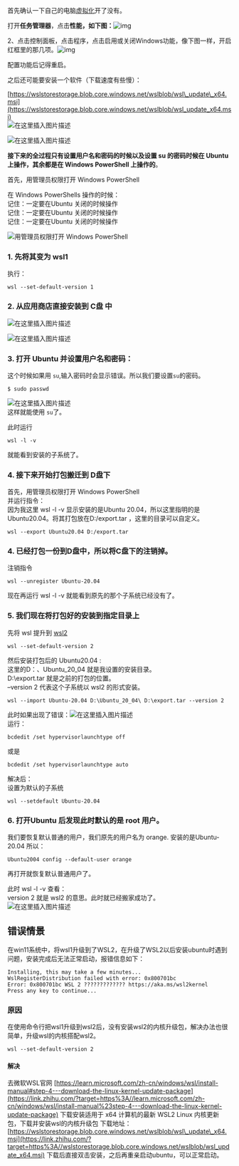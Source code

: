 首先确认一下自己的电脑[虚拟化](https://so.csdn.net/so/search?q=虚拟化&spm=1001.2101.3001.7020)开了没有。

打开**任务管理器**，点击**性能，如下图：**![img](img/0b54d62d606d48968e1d23618d33f1f8.png)

2、点击控制面板，点击程序，点击启用或关闭Windows功能，像下图一样，开启红框里的那几项。![img](img/5346e120601844338811981281ac4b2f.png)

配置功能后记得重启。

之后还可能要安装一个软件（下载速度有些慢）：

[https://wslstorestorage.blob.core.windows.net/wslblob/wsl\_update\_x64.msi](https://wslstorestorage.blob.core.windows.net/wslblob/wsl_update_x64.msi)  
![在这里插入图片描述](img/6f054f575bad4ad8bf9fb3b5e7bea2d5.png)

![在这里插入图片描述](img/24dae6046db543b39972f9d59f1aac30.png)

**接下来的全过程只有设置用户名和密码的时候以及设置 su 的密码时候在 Ubuntu 上操作，其余都是在 Windows PowerShell 上操作的**。

首先，用管理员权限打开 Windows PowerShell  

在 Windows PowerShells 操作的时候：  
记住：一定要在Ubuntu 关闭的时候操作  
记住：一定要在Ubuntu 关闭的时候操作  
记住：一定要在Ubuntu 关闭的时候操作  

![用管理员权限打开 Windows PowerShell](img/8f2166bf42a24d3cbda41ab001fac15f.png)

### 1\. 先将其变为 wsl1

执行：

```
wsl --set-default-version 1
```

### 2\. 从应用商店直接安装到 C盘 中

![在这里插入图片描述](img/2e8a11b727b840d6a21936cd8e73fa2f.png)

![在这里插入图片描述](img/096dc22e6e174c32b0f837d4a7bde3f1.png)

### 3\. 打开 Ubuntu 并设置用户名和密码：

这个时候如果用 `su`,输入密码时会显示错误。所以我们要设置`su`的密码。

```
$ sudo passwd
```

![在这里插入图片描述](img/9b8df69e2d3f4607b992ec7d28b64c6b.png)  
这样就能使用 `su`了。

此时运行

```
wsl -l -v 
```

就能看到安装的子系统了。

### 4\. 接下来开始打包搬迁到 D盘下

首先，用管理员权限打开 Windows PowerShell  
并运行指令：  
因为我这里 wsl -l -v 显示安装的是Ubuntu 20.04，所以这里指明的是 Ubuntu20.04。将其打包放在D:/export.tar ，这里的目录可以自定义。

```
wsl --export Ubuntu20.04 D:/export.tar
```

### 4\. 已经打包一份到D盘中，所以将C盘下的注销掉。

注销指令

```
wsl --unregister Ubuntu-20.04
```

现在再运行 wsl -l -v 就能看到原先的那个子系统已经没有了。

### 5\. 我们现在将打包好的安装到指定目录上

先将 wsl 提升到 [wsl2](https://so.csdn.net/so/search?q=wsl2&spm=1001.2101.3001.7020)

```
wsl --set-default-version 2
```

然后安装打包后的 Ubuntu20.04 :  
这里的D：、Ubuntu\_20\_04 就是我设置的安装目录。  
D:\\export.tar 就是之前的打包的位置。  
–version 2 代表这个子系统以 wsl2 的形式安装。

```
wsl --import Ubuntu-20.04 D:\Ubuntu_20_04\ D:\export.tar --version 2
```

此时如果出现了错误：![在这里插入图片描述](img/c3056a6ce0a0494386a5af1bf508d73c.png)  
运行：

```
bcdedit /set hypervisorlaunchtype off
```

或是

```
bcdedit /set hypervisorlaunchtype auto
```

解决后：  
设置为默认的子系统

```
wsl --setdefault Ubuntu-20.04 
```

### 6\. 打开Ubuntu 后发现此时默认的是 root 用户。

我们要恢复默认普通的用户，我们原先的用户名为 orange. 安装的是Ubuntu-20.04 所以：

```
Ubuntu2004 config --default-user orange
```

再打开就恢复默认普通用户了。

此时 wsl -l -v 查看：  
version 2 就是 wsl2 的意思。此时就已经搬家成功了。  
![在这里插入图片描述](img/23dfbf92d3024b16829f681dfe7a54ba.png) 

**错误情景**
--------

在win11系统中，将wsl1升级到了WSL2，在升级了WSL2以后安装ubuntu时遇到问题，安装完成后无法正常启动，报错信息如下：

```text
Installing, this may take a few minutes...
WslRegisterDistribution failed with error: 0x800701bc
Error: 0x800701bc WSL 2 ????????????? https://aka.ms/wsl2kernel
Press any key to continue...
```

### **原因**

在使用命令行把wsl1升级到wsl2后，没有安装wsl2的内核升级包，解决办法也很简单，升级wsl的内核搭配wsl2。

```text
wsl --set-default-version 2
```

#### **解决**

去微软WSL官网 [https://learn.microsoft.com/zh-cn/windows/wsl/install-manual#step-4---download-the-linux-kernel-update-package](https://link.zhihu.com/?target=https%3A//learn.microsoft.com/zh-cn/windows/wsl/install-manual%23step-4---download-the-linux-kernel-update-package) 下载安装适用于 x64 计算机的最新 WSL2 Linux 内核更新包，下载并安装wsl的内核升级包 下载地址：[https://wslstorestorage.blob.core.windows.net/wslblob/wsl\_update\_x64.msi](https://link.zhihu.com/?target=https%3A//wslstorestorage.blob.core.windows.net/wslblob/wsl_update_x64.msi) 下载后直接双击安装，之后再重亲启动ubuntu，可以正常启动。

